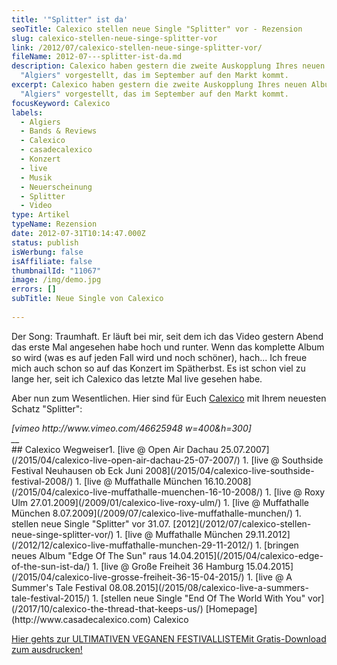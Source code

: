 ```yaml
---
title: '"Splitter" ist da'
seoTitle: Calexico stellen neue Single "Splitter" vor - Rezension
slug: calexico-stellen-neue-singe-splitter-vor
link: /2012/07/calexico-stellen-neue-singe-splitter-vor/
fileName: 2012-07---splitter-ist-da.md
description: Calexico haben gestern die zweite Auskopplung Ihres neuen Albums
  "Algiers" vorgestellt, das im September auf den Markt kommt.
excerpt: Calexico haben gestern die zweite Auskopplung Ihres neuen Albums
  "Algiers" vorgestellt, das im September auf den Markt kommt.
focusKeyword: Calexico
labels:
  - Algiers
  - Bands & Reviews
  - Calexico
  - casadecalexico
  - Konzert
  - live
  - Musik
  - Neuerscheinung
  - Splitter
  - Video
type: Artikel
typeName: Rezension
date: 2012-07-31T10:14:47.000Z
status: publish
isWerbung: false
isAffiliate: false
thumbnailId: "11067"
image: /img/demo.jpg
errors: []
subTitle: Neue Single von Calexico
  
---
```


Der Song: Traumhaft. Er läuft bei mir, seit dem ich das Video gestern Abend das
erste Mal angesehen habe hoch und runter. Wenn das komplette Album so wird (was
es auf jeden Fall wird und noch schöner), hach... Ich freue mich auch schon so
auf das Konzert im Spätherbst. Es ist schon viel zu lange her, seit ich Calexico
das letzte Mal live gesehen habe.

Aber nun zum Wesentlichen. Hier sind für Euch
[Calexico](http://casadecalexico.com/calexico-algiers-sep-10-2012/) mit Ihrem
neuesten Schatz "Splitter":

<address>[vimeo http://www.vimeo.com/46625948 w=400&amp;h=300]</address><address> __ </address>## Calexico Wegweiser1.  [live @ Open Air Dachau 25.07.2007](/2015/04/calexico-live-open-air-dachau-25-07-2007/)
1.  [live @ Southside Festival Neuhausen ob Eck Juni 2008](/2015/04/calexico-live-southside-festival-2008/)
1.  [live @ Muffathalle München 16.10.2008](/2015/04/calexico-live-muffathalle-muenchen-16-10-2008/)
1.  [live @ Roxy Ulm 27.01.2009](/2009/01/calexico-live-roxy-ulm/)
1.  [live @ Muffathalle München 8.07.2009](/2009/07/calexico-live-muffathalle-munchen/)
1.  stellen neue Single "Splitter" vor 31.07. [2012](/2012/07/calexico-stellen-neue-singe-splitter-vor/)
1.  [live @ Muffathalle München 29.11.2012](/2012/12/calexico-live-muffathalle-munchen-29-11-2012/)
1.  [bringen neues Album "Edge Of The Sun" raus 14.04.2015](/2015/04/calexico-edge-of-the-sun-ist-da/)
1.  [live @ Große Freiheit 36 Hamburg 15.04.2015](/2015/04/calexico-live-grosse-freiheit-36-15-04-2015/)
1.  [live @ A Summer's Tale Festival 08.08.2015](/2015/08/calexico-live-a-summers-tale-festival-2015/)
1.  [stellen neue Single "End Of The World With You" vor](/2017/10/calexico-the-thread-that-keeps-us/) [Homepage](http://www.casadecalexico.com)  Calexico

[Hier gehts zur ULTIMATIVEN VEGANEN FESTIVALLISTEMit Gratis-Download zum ausdrucken!](/2015/03/die-ultimative-vegane-festivalliste)

  